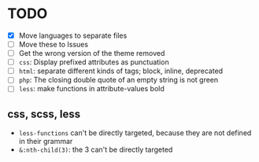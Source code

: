 # TODO

- [x] Move languages to separate files
- [ ] Move these to Issues
- [ ] Get the wrong version of the theme removed
- [ ] `css`: Display prefixed attributes as punctuation
- [ ] `html`: separate different kinds of tags; block, inline, deprecated
- [ ] `php`: The closing double quote of an empty string is not green
- [ ] `less`: make functions in attribute-values bold

<!-- ## atom / interface -->

## css, scss, less

- `less-functions` can't be directly targeted, because they are not defined in their grammar
- `&:nth-child(3)`: the 3 can't be directly targeted

<!-- ## javascript -->

<!-- ## mysql -->

<!-- ## php -->
